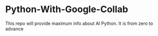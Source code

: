 # Python-With-Google-Collab
This repo will provide maximum info about AI Python. It is from zero to advance
